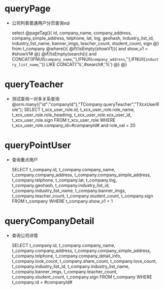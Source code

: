 queryPage
===
*  公司列表普通用户分页查询sql

	select
	@pageTag(){
	id,
	company_name,
	company_address, 
	company_simple_address,
	telphone,
	lat,
	lng,
	geohash,
	industry_list_id,
	industry_list_name,
	banner_imgs,
	teacher_count,
	student_count,
	sign
	@}
	from t_company
	@where(){
		@if(!isEmpty(showV1)){
		 and show_v1 = #showV1#
		@}
		@if(!isEmpty(search)){
		 and CONCAT(IFNUll(`company_name`,''),IFNUll(`company_address`,''),IFNUll(`industry_list_name`,'')) LIKE CONCAT('%',#search#,'%')
		@}
	@}
	
queryTeacher
===
*  测试查询一对多关系查询  @orm.many({"id":"companyId"},"TCompany.queryTeacher","TXcxUserRole");
	SELECT
	t_xcx_user_role.id,
	t_xcx_user_role.role_name,
	t_xcx_user_role.role_headimg,
	t_xcx_user_role.xcx_user_id,
	t_xcx_user_role.sign
	FROM
	t_xcx_user_role
	WHERE
	t_xcx_user_role.company_id=#companyId#
	and  role_val = 20
	
	
	
queryPointUser
===
* 查询重点用户
	
	SELECT
	t_company.id,
	t_company.company_name,
	t_company.company_address,
	t_company.company_simple_address,
	t_company.telphone,
	t_company.lat,
	t_company.lng,
	t_company.geohash,
	t_company.industry_list_id,
	t_company.industry_list_name,
	t_company.banner_imgs,
	t_company.teacher_count,
	t_company.student_count,
	t_company.sign
	FROM
	t_company
	WHERE
	t_company.show_v1 = 1
	
	
queryCompanyDetail
===
* 查询公司详情
	
	SELECT
	t_company.id,
	t_company.company_name,
	t_company.company_address,
	t_company.company_simple_address,
	t_company.telphone,
	t_company.company_detail_info,
	t_company.look_count,
	t_company.share_count,
	t_company.love_count,
	t_company.industry_list_id,
	t_company.industry_list_name,
	t_company.banner_imgs,
	t_company.teacher_count,
	t_company.student_count,
	t_company.sign
	FROM
	t_company
	WHERE
	t_company.id = #companyId#

	


	

	